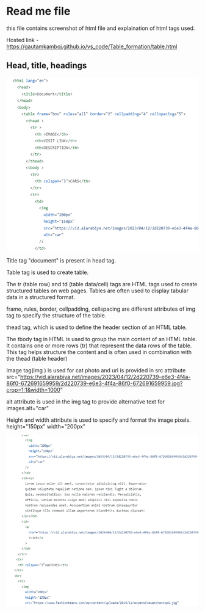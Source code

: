 # Read me file
this file contains screenshot of html file and explaination of html tags used.

Hosted link - https://gautamkamboj.github.io/vs_code/Table_formation/table.html

## Head, title, headings

![Alt text](image.png)

Title tag "document" is present in head tag.

Table tag is used to create table.

The tr (table row) and td (table data/cell) tags are HTML tags used to create structured tables on web pages. Tables are often used to display tabular data in a structured format.

 frame, rules, border, cellpadding, cellspacing are different attributes of img tag to specify the structure of the table.
 
 thead tag, which is used to define the header section of an HTML table.

 The tbody tag in HTML is used to group the main content of an HTML table. It contains one or more rows (tr) that represent the data rows of the table. This tag helps structure the content and is often used in combination with the thead (table header) 


Image tag(img ) is used for cat photo and url is provided in src attribute    
      src="https://vid.alarabiya.net/images/2023/04/12/2d220739-e6e3-4f4a-86f0-672691659959/2d220739-e6e3-4f4a-86f0-672691659959.jpg?crop=1:1&width=1000"
          
         
alt attribute is used in the img tag to provide alternative text for images.alt="car"

Height and width attribute is used to specify and format the image pixels.
 height="150px"
 width="200px"

 
![Alt text](image-1.png)